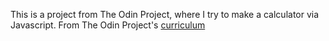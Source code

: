 This is a project from The Odin Project, where I try to make a calculator via Javascript. From The Odin Project's [curriculum](https://www.theodinproject.com/courses/web-development-101/lessons/calculator)